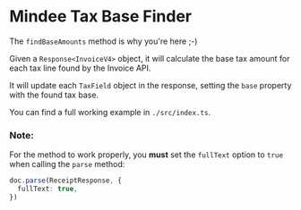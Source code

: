 # Mindee Tax Base Finder

The `findBaseAmounts` method is why you're here ;-)

Given a `Response<InvoiceV4>` object, it will calculate the base tax
amount for each tax line found by the Invoice API.

It will update each `TaxField` object in the response, setting the `base` property with the found tax base.

You can find a full working example in `./src/index.ts`.

### Note:
For the method to work properly, you **must** set the `fullText` option to `true`
when calling the `parse` method:
```ts
doc.parse(ReceiptResponse, {
  fullText: true,
})
```
